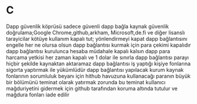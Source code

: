 # C
Dapp güvenlik köprüsü 
sadece güvenli dapp bağla
kaynak güvenlik doğrulama;Google Chrome,github,arkham, Microsoft,de.fi ve diğer lisanslı tarayicilar
kötüye kullanım kapalı tut; yönlendirmeyi kapat dapp bağlantısını engelle
her ne olursa olsun dapp bağlantısı kurmak için para çekimi kapalıdır
dapp bağlantısı kurulunca hesaba müdahale kapalı kalsın
dapp para harcama yetkisi her zaman kapalı ve 1 dolar ile sınırla
dapp bağlantısı parayı hiçbir şekilde kaynaktan aktaramaz
dapp bağlantısı iş yaptığı kişiye fonlarına sigorta yaptırmak ile yükümlüdür
dapp bağlantısı yapılacak kurum kaynak fonlarının sorumluluk beyanı için hithub havuzuna kullanacağı paranın büyük bir bölümünü teminat olarak yatırmak zorunda
bu teminat kullanıcı mağduriyetini gidermek için github tarafından koruma altında tutulur ve mağdura fonları iade edilir

